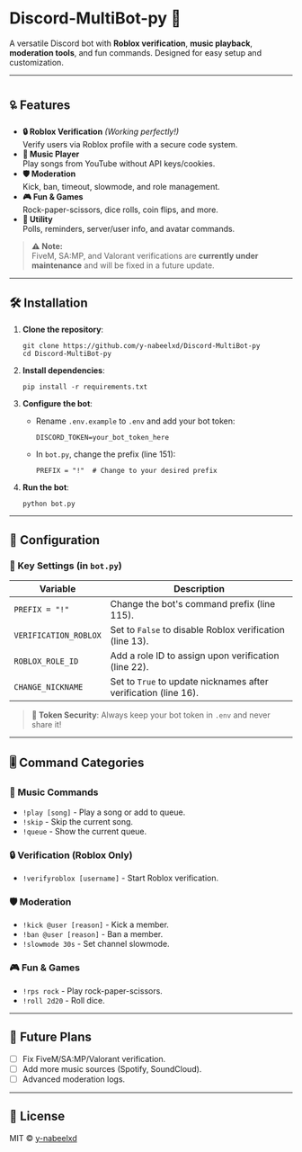 # Discord-MultiBot-py 🤖

A versatile Discord bot with **Roblox verification**, **music playback**, **moderation tools**, and fun commands. Designed for easy setup and customization.

---

## 🜠 Features
- **🔒 Roblox Verification** *(Working perfectly!)*  
  Verify users via Roblox profile with a secure code system.
- **🎵 Music Player**  
  Play songs from YouTube without API keys/cookies.
- **🛡️ Moderation**  
  Kick, ban, timeout, slowmode, and role management.
- **🎮 Fun & Games**  
  Rock-paper-scissors, dice rolls, coin flips, and more.
- **🚙️ Utility**  
  Polls, reminders, server/user info, and avatar commands.

> **⚠️ Note:**  
> FiveM, SA:MP, and Valorant verifications are **currently under maintenance** and will be fixed in a future update.

---

## 🛠️ Installation

1. **Clone the repository**:  
    ```
    git clone https://github.com/y-nabeelxd/Discord-MultiBot-py
    cd Discord-MultiBot-py
    ```

2. **Install dependencies**:  
    ```
    pip install -r requirements.txt
    ```

3. **Configure the bot**:  
   - Rename `.env.example` to `.env` and add your bot token:  
     ```
     DISCORD_TOKEN=your_bot_token_here
     ```
   - In `bot.py`, change the prefix (line 151):  
     ```
     PREFIX = "!"  # Change to your desired prefix
     ```

4. **Run the bot**:  
    ```bash
    python bot.py
    ```

---

## 🚙️ Configuration

### 🔧 Key Settings (in `bot.py`)
| Variable                | Description                                                 |
|------------------------|-----------------------------------------------------------------------------|
| `PREFIX = "!"`           | Change the bot's command prefix (line 115).                     |
| `VERIFICATION_ROBLOX`  | Set to `False` to disable Roblox verification (line 13).               |
| `ROBLOX_ROLE_ID`      | Add a role ID to assign upon verification (line 22).                |
| `CHANGE_NICKNAME`     | Set to `True` to update nicknames after verification (line 16).        |

> **🔐 Token Security**: Always keep your bot token in `.env` and never share it!

---

## 🎚️ Command Categories

### 🎵 Music Commands
- `!play [song]` - Play a song or add to queue.  
- `!skip` - Skip the current song.  
- `!queue` - Show the current queue.  

### 🔒 Verification (Roblox Only)
- `!verifyroblox [username]` - Start Roblox verification.  

### 🛡️ Moderation
- `!kick @user [reason]` - Kick a member.  
- `!ban @user [reason]` - Ban a member.  
- `!slowmode 30s` - Set channel slowmode.  

### 🎮 Fun & Games
- `!rps rock` - Play rock-paper-scissors.  
- `!roll 2d20` - Roll dice.  

---

## 🚀 Future Plans
- [ ] Fix FiveM/SA:MP/Valorant verification.  
- [ ] Add more music sources (Spotify, SoundCloud).  
- [ ] Advanced moderation logs.  

---

## 📜 License
MIT © [y-nabeelxd](https://github.com/y-nabeelxd)  
